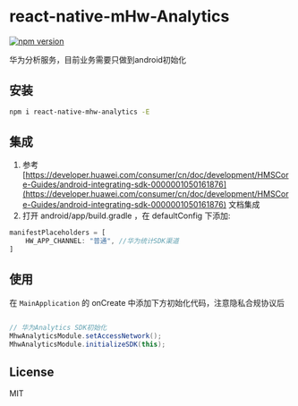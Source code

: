 # react-native-mHw-Analytics

[![npm version](https://badge.fury.io/js/react-native-mhw-analytics.svg)](https://badge.fury.io/js/react-native-mhw-analytics)

华为分析服务，目前业务需要只做到android初始化

## 安装

```sh
npm i react-native-mhw-analytics -E
```

## 集成

1. 参考 [https://developer.huawei.com/consumer/cn/doc/development/HMSCore-Guides/android-integrating-sdk-0000001050161876](https://developer.huawei.com/consumer/cn/doc/development/HMSCore-Guides/android-integrating-sdk-0000001050161876) 文档集成
2. 打开 android/app/build.gradle ，在 defaultConfig 下添加:

```js
manifestPlaceholders = [
    HW_APP_CHANNEL: "普通", //华为统计SDK渠道
]
```

## 使用

 在 `MainApplication` 的 onCreate 中添加下方初始化代码，注意隐私合规协议后

```java

// 华为Analytics SDK初始化
MhwAnalyticsModule.setAccessNetwork();
MhwAnalyticsModule.initializeSDK(this);

```

## License

MIT
